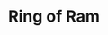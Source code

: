 ---
title: "Ring of Ram"

item:
  aura: "Moderate transmutation"
  casterLevel: "9th"
  prerequisites:
    feats:   ["{% feat_link forge-ring %}"]
    spells:  ["{% spell_link bulls-strength %}", "{% spell_link telekinesis %}"]
    special: []
  marketPrice: 8600
  description: |
    The _ring of the ram_ is an ornate ring forged of hard metal, usually iron or an iron alloy. It has the head of a ram as its device.

    The wearer can command the ring to give forth a ramlike force, manifested by a vaguely discernible shape that resembles the head of a ram or a goat. This force strikes a single target, dealing {% die_roll 1 6 0 %} points of damage if 1 charge is expended, {% die_roll 2 6 0 %} points if 2 charges are used, or {% die_roll 3 6 0 %} points if 3 charges (the maximum) are used. Treat this as a ranged attack with a 50-foot maximum range and no penalties for distance.

    The force of the blow is considerable, and those struck by the ring are subject to a bull rush if within 30 feet of the ring-wearer. (The ram has Strength 25 and is Large.) The ram gains a +1 bonus on the bull rush attempt if 2 charges are expended, or +2 if 3 charges are expended.

    In addition to its attack mode, the _ring of the ram_ also has the power to open doors as if it were a character with Strength 25. If 2 charges are expended, the effect is equivalent to a character with Strength 27. If 3 charges are expended, the effect is that of a character with Strength 29.

    A newly created ring has 50 charges. When all the charges are expended, the ring becomes a nonmagical item.
---